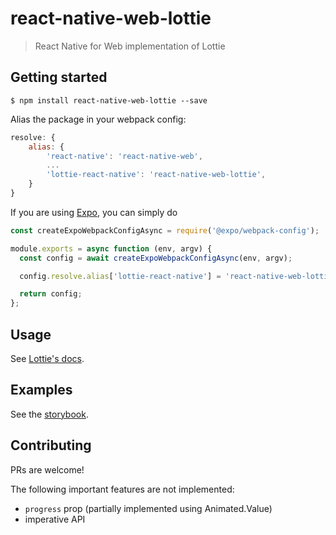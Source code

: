 # react-native-web-lottie

> React Native for Web implementation of Lottie

## Getting started

`$ npm install react-native-web-lottie --save`

Alias the package in your webpack config:

```js
resolve: {
    alias: {
        'react-native': 'react-native-web',
        ...
        'lottie-react-native': 'react-native-web-lottie',
    }
}
```

If you are using [Expo](https://docs.expo.dev/guides/customizing-webpack/), you can simply do

```js
const createExpoWebpackConfigAsync = require('@expo/webpack-config');

module.exports = async function (env, argv) {
  const config = await createExpoWebpackConfigAsync(env, argv);

  config.resolve.alias['lottie-react-native'] = 'react-native-web-lottie';

  return config;
};
```

## Usage

See [Lottie's docs](https://airbnb.io/lottie/#/react-native).

## Examples

See the [storybook](https://react-native-web-community.github.io/react-native-web-lottie/storybook).

## Contributing

PRs are welcome!

The following important features are not implemented:

- `progress` prop (partially implemented using Animated.Value)
- imperative API
